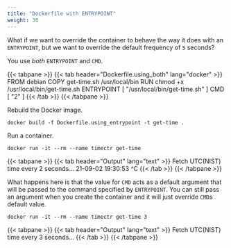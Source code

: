```yaml
---
title: "Dockerfile with ENTRYPOINT"
weight: 30
---
```


What if we want to override the container to behave the way it does with an
`ENTRYPOINT`, but we want to override the default frequency of `5` seconds?

You use *both* `ENTRYPOINT` and `CMD`.

<!-- markdownlint-disable -->
{{< tabpane >}}
{{< tab header="Dockerfile.using_both" lang="docker" >}}
FROM debian
COPY get-time.sh /usr/local/bin
RUN chmod +x /usr/local/bin/get-time.sh
ENTRYPOINT [ "/usr/local/bin/get-time.sh" ]
CMD [ "2" ]
{{< /tab >}}
{{< /tabpane >}}
<!-- markdownlint-restore -->

Rebuild the Docker image.

```text
docker build -f Dockerfile.using_entrypoint -t get-time .
```

Run a container.

```text
docker run -it --rm --name timectr get-time
```

<!-- markdownlint-disable -->
{{< tabpane >}}
{{< tab header="Output" lang="text" >}}
Fetch UTC(NIST) time every 2 seconds...
21-09-02 19:30:53
^C
{{< /tab >}}
{{< /tabpane >}}
<!-- markdownlint-restore -->

What happens here is that the value for `CMD` acts as a default argument that
will be passed to the command specified by `ENTRYPOINT`. You can still pass an
argument when you create the container and it will just override `CMD`s default
value.

```text
docker run -it --rm --name timectr get-time 3
```

<!-- markdownlint-disable -->
{{< tabpane >}}
{{< tab header="Output" lang="text" >}}
Fetch UTC(NIST) time every 3 seconds...
{{< /tab >}}
{{< /tabpane >}}
<!-- markdownlint-restore -->
